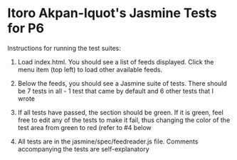 Itoro Akpan-Iquot's Jasmine Tests for P6
===============================

Instructions for running the test suites:

1) Load index.html.  You should see a list of feeds displayed.  Click the menu item (top left) to load other available feeds.

2) Below the feeds, you should see a Jasmine suite of tests.  There should be 7 tests in all - 1 test that came by default and 6 other tests that I wrote

3) If all tests have passed, the section should be green.  If it is green, feel free to edit any of the tests to make it fail, thus changing the color of the test area from green to red (refer to #4 below

4) All tests are in the jasmine/spec/feedreader.js file.  Comments accompanying the tests are self-explanatory